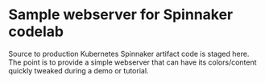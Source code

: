 # Sample webserver for Spinnaker codelab

Source to production Kubernetes Spinnaker artifact code is staged here. The point is to provide a simple webserver that can have its colors/content quickly tweaked during a demo or tutorial.
